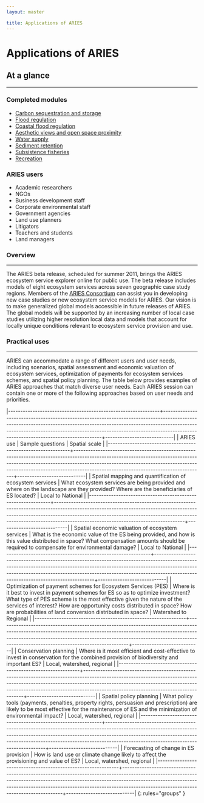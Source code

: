 ```yaml
---
layout: master

title: Applications of ARIES
---
```

# Applications of ARIES

<div id="about-at-a-glance" markdown="1">

## At a glance
---------------

### Completed modules

* [Carbon sequestration and storage](/modules/carbon.html)
* [Flood regulation](/modules/flood.html)
* [Coastal flood regulation](/modules/coast.html)
* [Aesthetic views and open space proximity](/modules/aesth.html)
* [Water supply](/modules/water.html)
* [Sediment retention](/modules/soil.html)
* [Subsistence fisheries](/modules/fish.html)
* [Recreation](/modules/rec.html)

### ARIES users

* Academic researchers
* NGOs
* Business development staff
* Corporate environmental staff
* Government agencies
* Land use planners
* Litigators
* Teachers and students
* Land managers

</div>

<div id="about-content" markdown="1">

### Overview
-------------

The ARIES beta release, scheduled for summer 2011, brings the ARIES
ecosystem service explorer online for public use.  The beta release
includes models of eight ecosystem services across seven geographic
case study regions.  Members of the [ARIES
Consortium](/about/ariesteam.html) can assist you in developing new
case studies or new ecosystem service models for ARIES. Our vision is
to make generalized global models accessible in future releases of
ARIES.  The global models will be supported by an increasing number of
local case studies utilizing higher resolution local data and models
that account for locally unique conditions relevant to ecosystem
service provision and use.

### Practical uses
-------------------

ARIES can accommodate a range of different users and user needs,
including scenarios, spatial assessment and economic valuation of
ecosystem services, optimization of payments for ecosystem services
schemes, and spatial policy planning. The table below provides
examples of ARIES approaches that match diverse user needs. Each ARIES
session can contain one or more of the following approaches based on
user needs and priorities.

|--------------------------------------------------------------+-----------------------------------------------------------------------------------------------------------------------------------------------------------------------------------------------------------------------------------------------------------------------------------------------+----------------------------|
| ARIES use                                                    | Sample questions                                                                                                                                                                                                                                                                              | Spatial scale              |
|--------------------------------------------------------------+-----------------------------------------------------------------------------------------------------------------------------------------------------------------------------------------------------------------------------------------------------------------------------------------------+----------------------------|
| Spatial mapping and quantification of ecosystem services     | What ecosystem services are being provided and where on the landscape are they provided? Where are the beneficiaries of ES located?                                                                                                                                                           | Local to National          |
|--------------------------------------------------------------+-----------------------------------------------------------------------------------------------------------------------------------------------------------------------------------------------------------------------------------------------------------------------------------------------+----------------------------|
| Spatial economic valuation of ecosystem services             | What is the economic value of the ES being provided, and how is this value distributed in space? What compensation amounts should be required to compensate for environmental damage?                                                                                                         | Local to National          |
|--------------------------------------------------------------+-----------------------------------------------------------------------------------------------------------------------------------------------------------------------------------------------------------------------------------------------------------------------------------------------+----------------------------|
| Optimization of payment schemes for Ecosystem Services (PES) | Where is it best to invest in payment schemes for ES so as to optimize investment? What type of PES scheme is the most effective given the nature of the services of interest? How are opportunity costs distributed in space? How are probabilities of land conversion distributed in space? | Watershed to Regional      |
|--------------------------------------------------------------+-----------------------------------------------------------------------------------------------------------------------------------------------------------------------------------------------------------------------------------------------------------------------------------------------+----------------------------|
| Conservation planning                                        | Where is it most efficient and cost-effective to invest in conservation for the combined provision of biodiversity and important ES?                                                                                                                                                          | Local, watershed, regional |
|--------------------------------------------------------------+-----------------------------------------------------------------------------------------------------------------------------------------------------------------------------------------------------------------------------------------------------------------------------------------------+----------------------------|
| Spatial policy planning                                      | What policy tools (payments, penalties, property rights, persuasion and prescription) are likely to be most effective for the maintenance of ES and the minimization of environmental impact?                                                                                                 | Local, watershed, regional |
|--------------------------------------------------------------+-----------------------------------------------------------------------------------------------------------------------------------------------------------------------------------------------------------------------------------------------------------------------------------------------+----------------------------|
| Forecasting of change in ES provision                        | How is land use or climate change likely to affect the provisioning and value of ES?                                                                                                                                                                                                          | Local, watershed, regional |
|--------------------------------------------------------------+-----------------------------------------------------------------------------------------------------------------------------------------------------------------------------------------------------------------------------------------------------------------------------------------------+----------------------------|
{: rules="groups" }

</div>
